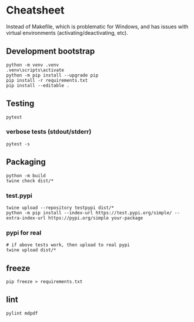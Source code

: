 # Cheatsheet 

Instead of Makefile, which is problematic for Windows, and has issues with virtual environments (activating/deactivating, etc).

## Development bootstrap
	python -m venv .venv
	.venv\scripts\activate
	python -m pip install --upgrade pip
	pip install -r requirements.txt
	pip install --editable .

## Testing
	pytest
### verbose tests (stdout/stderr)	
	pytest -s 


## Packaging 
	python -m build
	twine check dist/* 

### test.pypi
	twine upload --repository testpypi dist/*
	python -m pip install --index-url https://test.pypi.org/simple/ --extra-index-url https://pypi.org/simple your-package

### pypi for real
	# if above tests work, then upload to real pypi
	twine upload dist/*
	
## freeze

    pip freeze > requirements.txt

## lint
	pylint mdpdf


